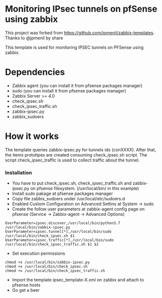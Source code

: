 # Monitoring IPsec tunnels on pfSense using zabbix

This project was forked from https://github.com/jpmenil/zabbix-templates. Thanks to @jpmenil by share

This template is used for monitoring IPSEC tunnels on PFSense using zabbix.

# Dependencies

- Zabbix agent (you can install it from pfsense packages manager)
- sudo (you can install it from pfsense packages manager)
- Zabbix Server >= 4.0
- check_ipsec.sh
- check_ipsec_traffic.sh
- zabbix-ipsec.py
- zabbix_sudoers

# How it works

The template queries zabbix-ipsec.py for tunnels ids (conXXXX). After that, the items prototipes are created consuming check_ipsec.sh script. The script check_ipsec_traffic is used to collect traffic about the tunnel.

### Installation

- You have to put check_ipsec.sh, check_ipsec_traffic.sh and zabbix-ipsec.py on pfsense filesystem. (/usr/local/bin/ in this example)
- Install sudo pakage at pfsense packages manager
- Copy file zabbix_sudoers under /usr/local/etc/sudoers.d
- Enabled Custom Configuration on Advanced Settins at System -> sudo
- Create the follow user parameters at zabbix-agent config page on pfsense (Service -> Zabbix-agent -> Advanced Options)
```
UserParameter=ipsec.discover,/usr/local/bin/python3.7 /usr/local/bin/zabbix-ipsec.py
UserParameter=ipsec.tunnel[*],/usr/local/bin/sudo /usr/local/bin/check_ipsec.sh $1
UserParameter=ipsec.traffic[*],/usr/local/bin/sudo /usr/local/bin/check_ipsec_traffic.sh $1 $2
```
- Set execution permissions
```
chmod +x /usr/local/bin/zabbix-ipsec.py
chmod +x /usr/local/bin/check_ipsec.sh 
chmod +x /usr/local/bin/check_ipsec_traffic.sh 
``` 
- Import the template ipsec_template-X.xml on zabbix and attach to pfsense hosts
- Go get a beer


